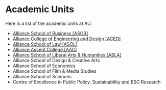 # Academic Units

Here is a list of the academic units at AU.

* [Alliance School of Business [ASOB]]()
* [Alliance College of Engineering and Design [ACED]](aced.md) 
* [Alliance School of Law [ASOL]]()
* [Alliance Ascent College [AAC]]()
* [Alliance School of Liberal Arts & Humanities [ASLA]]()
* Alliance School of Design & Creative Arts 
* Alliance School of Economics
* Alliance School of Film & Media Studies
* Alliance School of Sciences
* Centre of Excellence in Public Policy, Sustainability and ESG Research